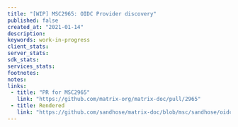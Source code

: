 ```yaml
---
title: "[WIP] MSC2965: OIDC Provider discovery"
published: false
created_at: "2021-01-14"
description:
keywords: work-in-progress
client_stats:
server_stats:
sdk_stats:
services_stats:
footnotes:
notes:
links:
 - title: "PR for MSC2965"
   link: "https://github.com/matrix-org/matrix-doc/pull/2965"
 - title: Rendered
   link: "https://github.com/sandhose/matrix-doc/blob/msc/sandhose/oidc-discovery/proposals/2965-oidc-discovery.md"
---
```


